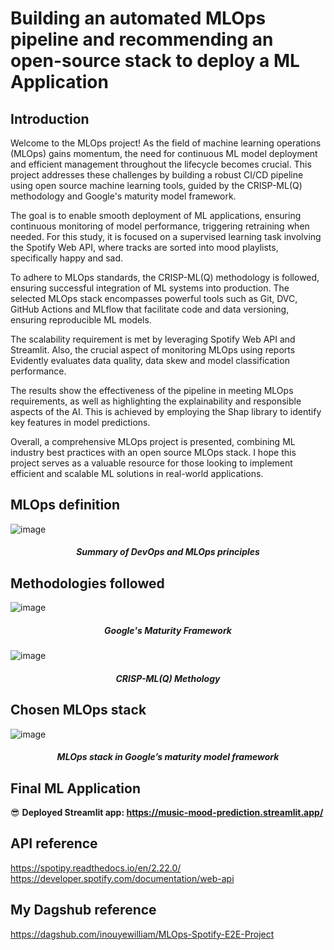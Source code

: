 # Building an automated MLOps pipeline and recommending an open-source stack to deploy a ML Application

## Introduction
Welcome to the MLOps project! As the field of machine learning operations (MLOps) gains momentum, the need for continuous ML model deployment and efficient management throughout the lifecycle becomes crucial. This project addresses these challenges by building a robust CI/CD pipeline using open source machine learning tools, guided by the CRISP-ML(Q) methodology and Google's maturity model framework.

The goal is to enable smooth deployment of ML applications, ensuring continuous monitoring of model performance, triggering retraining when needed. For this study, it is focused on a supervised learning task involving the Spotify Web API, where tracks are sorted into mood playlists, specifically happy and sad.

To adhere to MLOps standards, the CRISP-ML(Q) methodology is followed, ensuring successful integration of ML systems into production. The selected MLOps stack encompasses powerful tools such as Git, DVC, GitHub Actions and MLflow that facilitate code and data versioning, ensuring reproducible ML models.

The scalability requirement is met by leveraging Spotify Web API and Streamlit. Also, the crucial aspect of monitoring MLOps using reports Evidently evaluates data quality, data skew and model classification performance.

The results show the effectiveness of the pipeline in meeting MLOps requirements, as well as highlighting the explainability and responsible aspects of the AI. This is achieved by employing the Shap library to identify key features in model predictions.

Overall, a comprehensive MLOps project is presented, combining ML industry best practices with an open source MLOps stack. I hope this project serves as a valuable resource for those looking to implement efficient and scalable ML solutions in real-world applications.

## MLOps definition 
![image](https://github.com/inouyewilliam/MLOps-Spotify-E2E-Project/assets/62669400/7899bbfb-5cc1-43dc-b2cb-fdf0b6625e8b)
<h5 align="center"><em>Summary of DevOps and MLOps principles</em></h5>

## Methodologies followed
![image](https://github.com/inouyewilliam/MLOps-Spotify-E2E-Project/assets/62669400/25ed3dc7-54c9-4eea-9ed5-948700e65901)
<h5 align="center"><em>Google's Maturity Framework</em></h5>


![image](https://github.com/inouyewilliam/MLOps-Spotify-E2E-Project/assets/62669400/91d0b5f1-6a1d-42dc-84d9-87aa932a257d)
<h5 align="center"><em>CRISP-ML(Q) Methology</em></h5>

## Chosen MLOps stack 
![image](https://github.com/inouyewilliam/MLOps-Spotify-E2E-Project/assets/62669400/bb6d0b08-a3f5-401f-8305-96bc12f6d33d)
<h5 align="center"><em>MLOps stack in Google’s maturity model framework</em></h5>

## Final ML Application
😎 **Deployed Streamlit app: https://music-mood-prediction.streamlit.app/**


## API reference
https://spotipy.readthedocs.io/en/2.22.0/
https://developer.spotify.com/documentation/web-api

## My Dagshub reference
https://dagshub.com/inouyewilliam/MLOps-Spotify-E2E-Project
